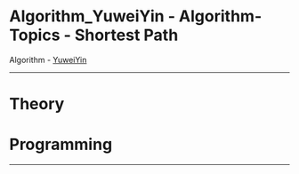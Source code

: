 # Algorithm_YuweiYin - Algorithm-Topics - Shortest Path

Algorithm - [YuweiYin](https://github.com/YuweiYin)

---

# Theory


# Programming


---
